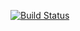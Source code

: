 [![Build Status](https://travis-ci.org/Megan-M-Wang/Travis.svg?branch=master)](https://travis-ci.org/Megan-M-Wang/Travis)
